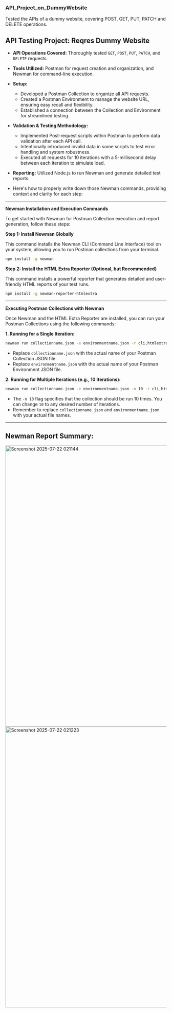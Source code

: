 ### **API_Project_on_DummyWebsite**
Tested the APIs of a dummy website, covering POST, GET, PUT, PATCH and DELETE operations.





## **API Testing Project: Reqres Dummy Website**

* **API Operations Covered:** Thoroughly tested `GET`, `POST`, `PUT`, `PATCH`, and `DELETE` requests.
* **Tools Utilized:** Postman for request creation and organization, and Newman for command-line execution.
* **Setup:**
    * Developed a Postman Collection to organize all API requests.
    * Created a Postman Environment to manage the website URL, ensuring easy recall and flexibility.
    * Established a connection between the Collection and Environment for streamlined testing.
* **Validation & Testing Methodology:**
    * Implemented Post-request scripts within Postman to perform data validation after each API call.
    * Intentionally introduced invalid data in some scripts to test error handling and system robustness.
    * Executed all requests for 10 iterations with a 5-millisecond delay between each iteration to simulate load.
* **Reporting:** Utilized Node.js to run Newman and generate detailed test reports.

* Here's how to properly write down those Newman commands, providing context and clarity for each step:

-----

**Newman Installation and Execution Commands**

To get started with Newman for Postman Collection execution and report generation, follow these steps:

**Step 1: Install Newman Globally** 

This command installs the Newman CLI (Command Line Interface) tool on your system, allowing you to run Postman collections from your terminal.

```bash
npm install -g newman
```

**Step 2: Install the HTML Extra Reporter (Optional, but Recommended)**

This command installs a powerful reporter that generates detailed and user-friendly HTML reports of your test runs.

```bash
npm install -g newman-reporter-htmlextra
```

-----

**Executing Postman Collections with Newman**

Once Newman and the HTML Extra Reporter are installed, you can run your Postman Collections using the following commands:

**1. Running for a Single Iteration:** 

```bash
newman run collectionname.json -e environmentname.json -r cli,htmlextra
```

  * Replace `collectionname.json` with the actual name of your Postman Collection JSON file.
  * Replace `environmentname.json` with the actual name of your Postman Environment JSON file.

**2. Running for Multiple Iterations (e.g., 10 Iterations):**

```bash
newman run collectionname.json -e environmentname.json -n 10 -r cli,htmlextra
```

  * The `-n 10` flag specifies that the collection should be run 10 times. You can change `10` to any desired number of iterations.
  * Remember to replace `collectionname.json` and `environmentname.json` with your actual file names.

-----
##  Newman Report Summary: 
<img width="1824" height="874" alt="Screenshot 2025-07-22 021144" src="https://github.com/user-attachments/assets/7e31f80c-5b88-49ba-bf19-5859fe72943b" />
<img width="1783" height="873" alt="Screenshot 2025-07-22 021223" src="https://github.com/user-attachments/assets/ace5981a-bd89-4125-a612-fe0c78b67811" />



